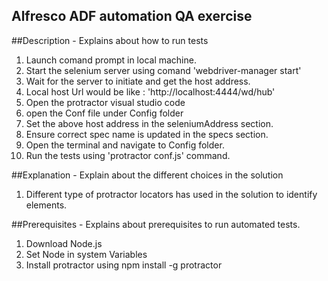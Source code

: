 ## Alfresco ADF automation QA exercise

##Description - Explains about how to run tests
1. Launch comand prompt in local machine.
2. Start the selenium server using comand 'webdriver-manager start'
3. Wait for the server to initiate and get the host address.
4. Local host Url would be like : 'http://localhost:4444/wd/hub'
5. Open the protractor visual studio code
6. open the Conf file under Config folder
7. Set the above host address in the seleniumAddress section.
8. Ensure correct spec name is updated in the specs section.
9. Open the terminal and navigate to Config folder.
10. Run the tests using 'protractor conf.js' command.

##Explanation - Explain about the different choices in the solution
1. Different type of protractor locators has used in the solution to identify elements.


##Prerequisites - Explains about prerequisites to run automated tests.
1. Download Node.js
2. Set Node in system Variables
3. Install protractor using npm install -g protractor
